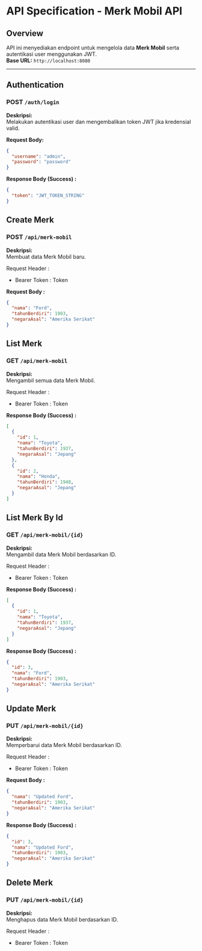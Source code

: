 # API Specification - Merk Mobil API

## Overview

API ini menyediakan endpoint untuk mengelola data **Merk Mobil** serta autentikasi user menggunakan JWT.  
**Base URL:** `http://localhost:8080`

---

## Authentication

### POST `/auth/login`

**Deskripsi:**  
Melakukan autentikasi user dan mengembalikan token JWT jika kredensial valid.

**Request Body:**
```json
{
  "username": "admin",
  "password": "password"
}
```
**Response Body (Success) :**
```json
{
  "token": "JWT_TOKEN_STRING"
}
```

## Create Merk

### POST `/api/merk-mobil`

**Deskripsi:**  
Membuat data Merk Mobil baru.

Request Header :

- Bearer Token : Token

**Request Body :**
```json
{
  "nama": "Ford",
  "tahunBerdiri": 1903,
  "negaraAsal": "Amerika Serikat"
}
```

## List Merk

### GET `/api/merk-mobil`

**Deskripsi:**  
Mengambil semua data Merk Mobil.

Request Header :

- Bearer Token : Token

**Response Body (Success) :**
```json
[
  {
    "id": 1,
    "nama": "Toyota",
    "tahunBerdiri": 1937,
    "negaraAsal": "Jepang"
  },
  {
    "id": 2,
    "nama": "Honda",
    "tahunBerdiri": 1948,
    "negaraAsal": "Jepang"
  }
]
```

## List Merk By Id

### GET `/api/merk-mobil/{id}`

**Deskripsi:**  
Mengambil data Merk Mobil berdasarkan ID.

Request Header :

- Bearer Token : Token

**Response Body (Success) :**
```json
[
  {
    "id": 1,
    "nama": "Toyota",
    "tahunBerdiri": 1937,
    "negaraAsal": "Jepang"
  }
]
```
**Response Body (Success) :**
```json
{
  "id": 3,
  "nama": "Ford",
  "tahunBerdiri": 1903,
  "negaraAsal": "Amerika Serikat"
}
```

## Update Merk

### PUT `/api/merk-mobil/{id}`

**Deskripsi:**  
Memperbarui data Merk Mobil berdasarkan ID.

Request Header :

- Bearer Token : Token

**Request Body :**
```json
{
  "nama": "Updated Ford",
  "tahunBerdiri": 1903,
  "negaraAsal": "Amerika Serikat"
}

```

**Response Body (Success) :**
```json
{
  "id": 3,
  "nama": "Updated Ford",
  "tahunBerdiri": 1903,
  "negaraAsal": "Amerika Serikat"
}

```

## Delete Merk

### PUT `/api/merk-mobil/{id}`

**Deskripsi:**  
Menghapus data Merk Mobil berdasarkan ID.

Request Header :

- Bearer Token : Token




